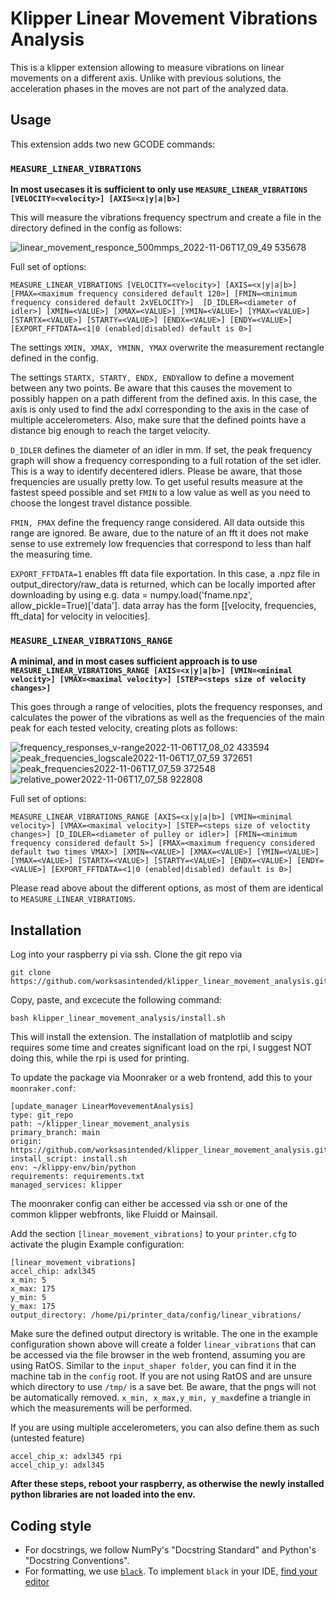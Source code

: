 # Klipper Linear Movement Vibrations Analysis
This is a klipper extension allowing to measure vibrations on linear movements on a different axis. Unlike with previous solutions, the acceleration phases in the moves are not part of the analyzed data. 

## Usage
This extension adds two new GCODE commands:

### `MEASURE_LINEAR_VIBRATIONS`

**In most usecases it is sufficient to only use `MEASURE_LINEAR_VIBRATIONS [VELOCITY=<velocity>] [AXIS=<x|y|a|b>]`**

This will measure the vibrations frequency spectrum and create a file in the directory defined in the config as follows:

![linear_movement_responce_500mmps_2022-11-06T17_09_49 535678](https://user-images.githubusercontent.com/20718963/200202115-f2bc1d8b-4c0a-4628-9fce-29a9f4677a4b.png)

Full set of options:

`MEASURE_LINEAR_VIBRATIONS [VELOCITY=<velocity>] [AXIS=<x|y|a|b>] [FMAX=<maximum frequency considered default 120>] [FMIN=<minimum frequency considered default 2xVELOCITY>]  [D_IDLER=<diameter of idler>] [XMIN=<VALUE>] [XMAX=<VALUE>] [YMIN=<VALUE>] [YMAX=<VALUE>] [STARTX=<VALUE>] [STARTY=<VALUE>] [ENDX=<VALUE>] [ENDY=<VALUE>] [EXPORT_FFTDATA=<1|0 (enabled|disabled) default is 0>]` 


The settings `XMIN, XMAX, YMINN, YMAX` overwrite the measurement rectangle defined in the config. 

The settings `STARTX, STARTY, ENDX, ENDY`allow to define a movement between any two points. Be aware that this causes the movement to possibly happen on a path different from the defined axis. In this case, the axis is only used to find the adxl corresponding to the axis in the case of multiple accelerometers. Also, make sure that the defined points have a distance big enough to reach the target velocity. 

`D_IDLER` defines the diameter of an idler in mm. If set, the peak frequency graph will show a frequency corresponding to a full rotation of the set idler. This is a way to identify decentered idlers. 
Please be aware, that those frequencies are usually pretty low. To get useful results measure at the fastest speed possible and set `FMIN` to a low value as well as you need to choose the longest travel distance possible.

`FMIN, FMAX` define the frequency range considered. All data outside this range are ignored. Be aware, due to the nature of an fft it does not make sense to use extremely low frequencies that correspond to less than half the measuring time. 

`EXPORT_FFTDATA=1` enables fft data file exportation. In this case, a .npz file in output_directory/raw_data is returned, which can be locally imported after downloading by using e.g. data = numpy.load('fname.npz', allow_pickle=True)['data'].  data array has the form [[velocity, frequencies, fft_data] for velocity in velocities].

### `MEASURE_LINEAR_VIBRATIONS_RANGE`

**A minimal, and in most cases sufficient approach is to use `MEASURE_LINEAR_VIBRATIONS_RANGE [AXIS=<x|y|a|b>] [VMIN=<minimal velocity>] [VMAX=<maximal velocity>] [STEP=<steps size of velocity changes>] `**

This goes through a range of velocities, plots the frequency responses, and calculates the power of the vibrations as well as the frequencies of the main peak for each tested velocity, creating plots as follows:

![frequency_responses_v-range2022-11-06T17_08_02 433594](https://user-images.githubusercontent.com/20718963/200202266-a883232b-1224-411b-a94e-f77ac19949a1.png)
![peak_frequencies_logscale2022-11-06T17_07_59 372651](https://user-images.githubusercontent.com/20718963/200202268-af71abc2-f7da-4b48-abc4-52446ad53799.png)
![peak_frequencies2022-11-06T17_07_59 372548](https://user-images.githubusercontent.com/20718963/200202269-74b2b992-c81d-4a02-8ba2-dcfa5e0c7d72.png)
![relative_power2022-11-06T17_07_58 922808](https://user-images.githubusercontent.com/20718963/200202270-86e9d408-2246-4992-bf54-3dbf3c8bc380.png)


Full set of options:

`MEASURE_LINEAR_VIBRATIONS_RANGE [AXIS=<x|y|a|b>] [VMIN=<minimal velocity>] [VMAX=<maximal velocity>] [STEP=<steps size of veloctity changes>] [D_IDLER=<diameter of pulley or idler>] [FMIN=<minimum frequency considered default 5>] [FMAX=<maximum frequency considered default two times VMAX>] [XMIN=<VALUE>] [XMAX=<VALUE>] [YMIN=<VALUE>] [YMAX=<VALUE>] [STARTX=<VALUE>] [STARTY=<VALUE>] [ENDX=<VALUE>] [ENDY=<VALUE>] [EXPORT_FFTDATA=<1|0 (enabled|disabled) default is 0>]` 


Please read above about the different options, as most of them are identical to `MEASURE_LINEAR_VIBRATIONS`.




## Installation

Log into your raspberry pi via ssh. Clone the git repo via
```
git clone https://github.com/worksasintended/klipper_linear_movement_analysis.git
```
Copy, paste, and excecute the following command:
``` 
bash klipper_linear_movement_analysis/install.sh
```
This will install the extension. The installation of matplotlib and scipy requires some time and creates significant load on the rpi, I suggest NOT doing this, while the rpi is used for printing. 

To update the package via Moonraker or a web frontend, add this to your `moonraker.conf`:
```
[update_manager LinearMovevementAnalysis]
type: git_repo
path: ~/klipper_linear_movement_analysis
primary_branch: main
origin: https://github.com/worksasintended/klipper_linear_movement_analysis.git
install_script: install.sh
env: ~/klippy-env/bin/python
requirements: requirements.txt
managed_services: klipper

```
The moonraker config can either be accessed via ssh or one of the common klipper webfronts, like Fluidd or Mainsail. 


Add the section `[linear_movement_vibrations]` to your `printer.cfg` to activate the plugin
Example configuration:
```
[linear_movement_vibrations]
accel_chip: adxl345
x_min: 5
x_max: 175
y_min: 5
y_max: 175
output_directory: /home/pi/printer_data/config/linear_vibrations/
```
Make sure the defined output directory is writable. The one in the example configuration shown above will create a folder `linear_vibrations` that can be accessed via the file browser in the web frontend, assuming you are using RatOS. Similar to the `input_shaper folder`, you can find it in the machine tab in the `config` root.  If you are not using RatOS and are unsure which directory to use `/tmp/` is a save bet. Be aware, that the pngs will not be automatically removed.
`x_min, x_max,y_min, y_max`define a triangle in which the measurements will be performed. 

If you are using multiple accelerometers, you can also define them as such (untested feature)
```
accel_chip_x: adxl345 rpi
accel_chip_y: adxl345
```
**After these steps, reboot your raspberry, as otherwise the newly installed python libraries are not loaded into the env.**  

## Coding style
- For docstrings, we follow NumPy's "Docstring Standard" and Python's "Docstring Conventions".
- For formatting, we use [`black`](https://black.readthedocs.io/). To implement `black` in your IDE, [find your editor](https://black.readthedocs.io/en/stable/integrations/editors.html)
